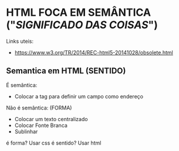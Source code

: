 # HTML FOCA EM SEMÂNTICA ("_SIGNIFICADO DAS COISAS_")

Links uteis:

- https://www.w3.org/TR/2014/REC-html5-20141028/obsolete.html

## Semantica em HTML (SENTIDO)

É semântica:

- Colocar a tag <adress> para definir um campo como endereço

Não é semântica: (FORMA)

- Colocar um texto centralizado
- Colocar Fonte Branca
- Sublinhar

é forma? Usar css
é sentido? Usar html
